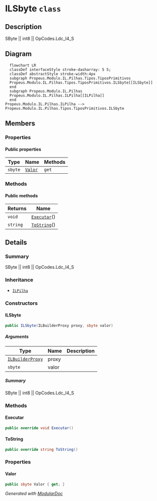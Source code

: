 # ILSbyte `class`

## Description
SByte || int8 || OpCodes.Ldc_I4_S

## Diagram
```mermaid
  flowchart LR
  classDef interfaceStyle stroke-dasharray: 5 5;
  classDef abstractStyle stroke-width:4px
  subgraph Propeus.Modulo.IL.Pilhas.Tipos.TiposPrimitivos
  Propeus.Modulo.IL.Pilhas.Tipos.TiposPrimitivos.ILSbyte[[ILSbyte]]
  end
  subgraph Propeus.Modulo.IL.Pilhas
  Propeus.Modulo.IL.Pilhas.ILPilha[[ILPilha]]
  end
Propeus.Modulo.IL.Pilhas.ILPilha --> Propeus.Modulo.IL.Pilhas.Tipos.TiposPrimitivos.ILSbyte
```

## Members
### Properties
#### Public  properties
| Type | Name | Methods |
| --- | --- | --- |
| `sbyte` | [`Valor`](#valor) | `get` |

### Methods
#### Public  methods
| Returns | Name |
| --- | --- |
| `void` | [`Executar`](#executar)() |
| `string` | [`ToString`](#tostring)() |

## Details
### Summary
SByte || int8 || OpCodes.Ldc_I4_S

### Inheritance
 - [
`ILPilha`
](./propeusmoduloilpilhas-ILPilha.md)

### Constructors
#### ILSbyte
```csharp
public ILSbyte(ILBuilderProxy proxy, sbyte valor)
```
##### Arguments
| Type | Name | Description |
| --- | --- | --- |
| [`ILBuilderProxy`](./propeusmoduloilproxy-ILBuilderProxy.md) | proxy |   |
| `sbyte` | valor |   |

##### Summary
SByte || int8 || OpCodes.Ldc_I4_S

### Methods
#### Executar
```csharp
public override void Executar()
```

#### ToString
```csharp
public override string ToString()
```

### Properties
#### Valor
```csharp
public sbyte Valor { get; }
```

*Generated with* [*ModularDoc*](https://github.com/hailstorm75/ModularDoc)

